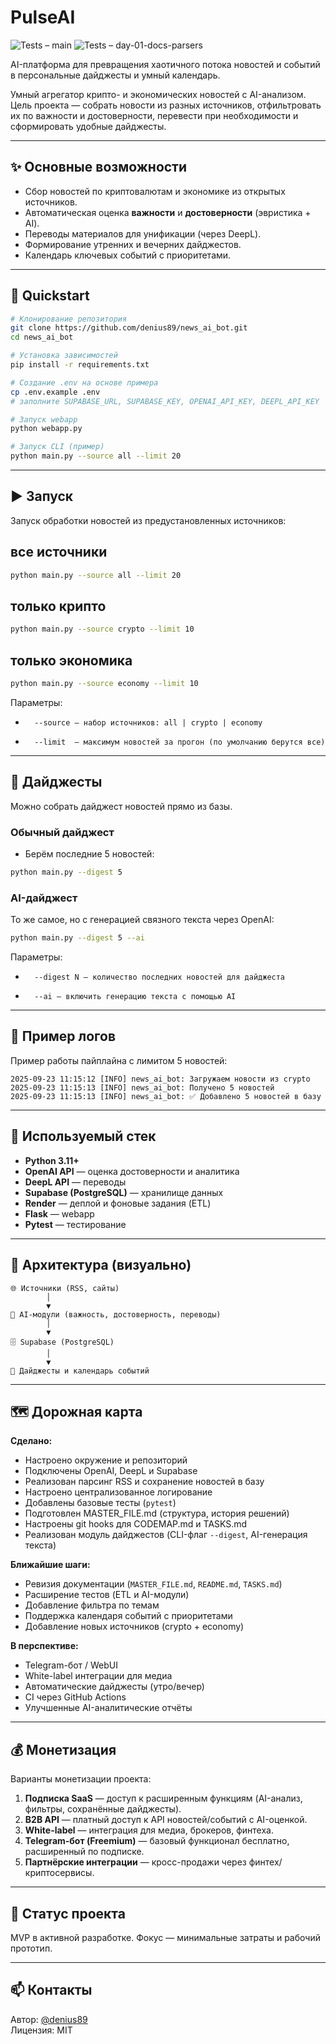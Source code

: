 # PulseAI

![Tests – main](https://github.com/denius89/news_ai_bot/actions/workflows/tests.yml/badge.svg?branch=main)
![Tests – day-01-docs-parsers](https://github.com/denius89/news_ai_bot/actions/workflows/tests.yml/badge.svg?branch=day-01-docs-parsers)

AI-платформа для превращения хаотичного потока новостей и событий в персональные дайджесты и умный календарь.

Умный агрегатор крипто- и экономических новостей с AI-анализом.  
Цель проекта — собрать новости из разных источников, отфильтровать их по важности и достоверности, перевести при необходимости и сформировать удобные дайджесты.

---

## ✨ Основные возможности
- Сбор новостей по криптовалютам и экономике из открытых источников.
- Автоматическая оценка **важности** и **достоверности** (эвристика + AI).
- Переводы материалов для унификации (через DeepL).
- Формирование утренних и вечерних дайджестов.
- Календарь ключевых событий с приоритетами.

---

## 🚀 Quickstart
```bash
# Клонирование репозитория
git clone https://github.com/denius89/news_ai_bot.git
cd news_ai_bot

# Установка зависимостей
pip install -r requirements.txt

# Создание .env на основе примера
cp .env.example .env
# заполните SUPABASE_URL, SUPABASE_KEY, OPENAI_API_KEY, DEEPL_API_KEY

# Запуск webapp
python webapp.py

# Запуск CLI (пример)
python main.py --source all --limit 20
```
---

## ▶️ Запуск

Запуск обработки новостей из предустановленных источников:


## все источники
```bash
python main.py --source all --limit 20
```

## только крипто
```bash
python main.py --source crypto --limit 10
```
## только экономика
```bash
python main.py --source economy --limit 10
``` 
Параметры:
-       --source — набор источников: all | crypto | economy
-       --limit  — максимум новостей за прогон (по умолчанию берутся все)

---

## 📰 Дайджесты

Можно собрать дайджест новостей прямо из базы.

### Обычный дайджест
- Берём последние 5 новостей:
```bash
python main.py --digest 5
```
### AI-дайджест
То же самое, но с генерацией связного текста через OpenAI:
```bash
python main.py --digest 5 --ai
```
Параметры:
-       --digest N — количество последних новостей для дайджеста
-       --ai — включить генерацию текста с помощью AI

---

## 📝 Пример логов

Пример работы пайплайна с лимитом 5 новостей:

```text
2025-09-23 11:15:12 [INFO] news_ai_bot: Загружаем новости из crypto
2025-09-23 11:15:13 [INFO] news_ai_bot: Получено 5 новостей
2025-09-23 11:15:13 [INFO] news_ai_bot: ✅ Добавлено 5 новостей в базу
```
---
      
## 🧰 Используемый стек
- **Python 3.11+**
- **OpenAI API** — оценка достоверности и аналитика
- **DeepL API** — переводы
- **Supabase (PostgreSQL)** — хранилище данных
- **Render** — деплой и фоновые задания (ETL)
- **Flask** — webapp
- **Pytest** — тестирование

---

## 🔄 Архитектура (визуально)
```text
🌐 Источники (RSS, сайты)
        │
        ▼
🤖 AI-модули (важность, достоверность, переводы)
        │
        ▼
🗄️ Supabase (PostgreSQL)
        │
        ▼
📰 Дайджесты и календарь событий
```
---

## 🗺 Дорожная карта

**Сделано:**
- Настроено окружение и репозиторий
- Подключены OpenAI, DeepL и Supabase
- Реализован парсинг RSS и сохранение новостей в базу
- Настроено централизованное логирование
- Добавлены базовые тесты (`pytest`)
- Подготовлен MASTER_FILE.md (структура, история решений)
- Настроены git hooks для CODEMAP.md и TASKS.md
- Реализован модуль дайджестов (CLI-флаг `--digest`, AI-генерация текста)

**Ближайшие шаги:**
- Ревизия документации (`MASTER_FILE.md`, `README.md`, `TASKS.md`)
- Расширение тестов (ETL и AI-модули)
- Добавление фильтра по темам
- Поддержка календаря событий с приоритетами
- Добавление новых источников (crypto + economy)

**В перспективе:**
- Telegram-бот / WebUI
- White-label интеграции для медиа
- Автоматические дайджесты (утро/вечер)
- CI через GitHub Actions
- Улучшенные AI-аналитические отчёты

---

## 💰 Монетизация

Варианты монетизации проекта:
1. **Подписка SaaS** — доступ к расширенным функциям (AI-анализ, фильтры, сохранённые дайджесты).
2. **B2B API** — платный доступ к API новостей/событий с AI-оценкой.
3. **White-label** — интеграция для медиа, брокеров, финтеха.
4. **Telegram-бот (Freemium)** — базовый функционал бесплатно, расширенный по подписке.
5. **Партнёрские интеграции** — кросс-продажи через финтех/криптосервисы.

---

## 📌 Статус проекта
MVP в активной разработке. Фокус — минимальные затраты и рабочий прототип.

---

## 📫 Контакты

Автор: [@denius89](https://github.com/denius89)  
Лицензия: MIT
